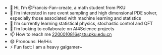- 👋 Hi, I’m @Francis-Fan-create, a math student from PKU
- 👀 I’m interested in rare event sampling and high dimensional PDE solver, especially those associated with machine learning and statistics
- 🌱 I’m currently learning statistical physics, stochastic control and QFT
- 💞️ I’m looking to collaborate on AI4Science projects
- 📫 How to reach me 2200010816@stu.pku.edu.cn
- 😄 Pronouns: He/His
- ⚡ Fun fact: I am a heavy galgamer~

<!---
Francis-Fan-create/Francis-Fan-create is a ✨ special ✨ repository because its `README.md` (this file) appears on your GitHub profile.
You can click the Preview link to take a look at your changes.
--->
